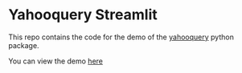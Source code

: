 # Yahooquery Streamlit
This repo contains the code for the demo of the [yahooquery](https://github.com/dpguthrie/yahooquery) python package.

You can view the demo [here](https://yahooquery-streamlit.herokuapp.com/)
